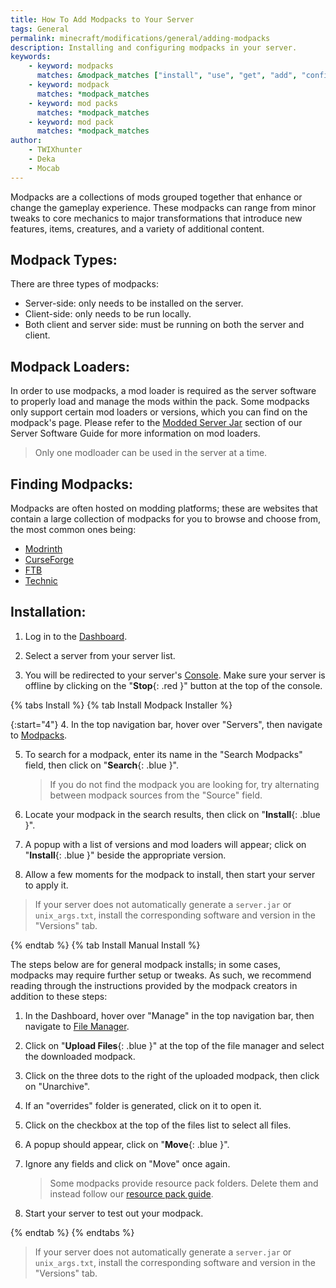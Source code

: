 ```yaml
---
title: How To Add Modpacks to Your Server
tags: General
permalink: minecraft/modifications/general/adding-modpacks
description: Installing and configuring modpacks in your server.
keywords:
    - keyword: modpacks
      matches: &modpack_matches ["install", "use", "get", "add", "configure", "load", "put", "upload"]
    - keyword: modpack
      matches: *modpack_matches
    - keyword: mod packs
      matches: *modpack_matches
    - keyword: mod pack
      matches: *modpack_matches
author:
    - TWIXhunter
    - Deka
    - Mocab
---
```


Modpacks are a collections of mods grouped together that enhance or change the gameplay experience. These modpacks can range from minor tweaks to core mechanics to major transformations that introduce new features, items, creatures, and a variety of additional content.

## Modpack Types:

There are three types of modpacks:

-   Server-side: only needs to be installed on the server.
-   Client-side: only needs to be run locally.
-   Both client and server side: must be running on both the server and client.

## Modpack Loaders:

In order to use modpacks, a mod loader is required as the server software to properly load and manage the mods within the pack. Some modpacks only support certain mod loaders or versions, which you can find on the modpack's page. Please refer to the [Modded Server Jar](/minecraft/java/general/server-software#modded-server-jars) section of our Server Software Guide for more information on mod loaders.

> Only one modloader can be used in the server at a time.

## Finding Modpacks:

Modpacks are often hosted on modding platforms; these are websites that contain a large collection of modpacks for you to browse and choose from, the most common ones being:

-   [Modrinth](https://modrinth.com/modpacks)
-   [CurseForge](https://www.curseforge.com/minecraft/search?&class=modpacks)
-   [FTB](https://www.feed-the-beast.com/modpacks)
-   [Technic](https://www.technicpack.net/modpacks)

## Installation:

1. Log in to the [Dashboard](https://client.falixnodes.net/).

2. Select a server from your server list.

3. You will be redirected to your server's [Console](https://client.falixnodes.net/server/console). Make sure your server is offline by clicking on the "**Stop**{: .red }" button at the top of the console.

{% tabs Install %}
{% tab Install Modpack Installer %}

{:start="4"} 4. In the top navigation bar, hover over "Servers", then navigate to [Modpacks](https://client.falixnodes.net/server/modpacks).

5. To search for a modpack, enter its name in the "Search Modpacks" field, then click on "**Search**{: .blue }".

    > If you do not find the modpack you are looking for, try alternating between modpack sources from the "Source" field.

6. Locate your modpack in the search results, then click on "**Install**{: .blue }".

7. A popup with a list of versions and mod loaders will appear; click on "**Install**{: .blue }" beside the appropriate version.

8. Allow a few moments for the modpack to install, then start your server to apply it.

> If your server does not automatically generate a `server.jar` or `unix_args.txt`, install the corresponding software and version in the "Versions" tab.

{% endtab %}
{% tab Install Manual Install %}

The steps below are for general modpack installs; in some cases, modpacks may require further setup or tweaks. As such, we recommend reading through the instructions provided by the modpack creators in addition to these steps:

1. In the Dashboard, hover over "Manage" in the top navigation bar, then navigate to [File Manager](https://client.falixnodes.net/server/filemanager).

2. Click on "**Upload Files**{: .blue }" at the top of the file manager and select the downloaded modpack.

3. Click on the three dots to the right of the uploaded modpack, then click on "Unarchive".

4. If an "overrides" folder is generated, click on it to open it.

5. Click on the checkbox at the top of the files list to select all files.

6. A popup should appear, click on "**Move**{: .blue }".

7. Ignore any fields and click on "Move" once again.

    > Some modpacks provide resource pack folders. Delete them and instead follow our [resource pack guide](https://kb.falixnodes.net/minecraft/java/configuration/resource-pack).

8. Start your server to test out your modpack.

{% endtab %}
{% endtabs %}

> If your server does not automatically generate a `server.jar` or `unix_args.txt`, install the corresponding software and version in the "Versions" tab.
